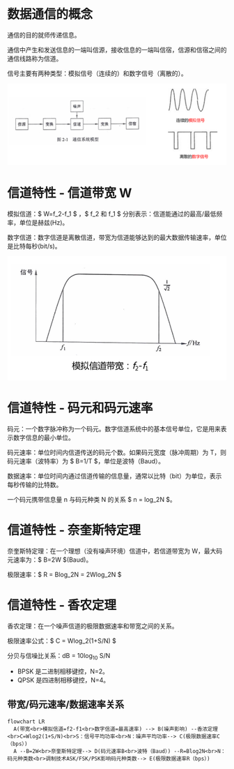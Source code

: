 # 数据通信的概念

通信的目的就师传递信息。

通信中产生和发送信息的一端叫信源，接收信息的一端叫信宿，信源和信宿之间的通信线路称为信道。

信号主要有两种类型：模拟信号（连续的）和数字信号（离散的）。

![通信系统模型](./images/通信系统模型.png)

# 信道特性 - 信道带宽 W

模拟信道：$ W=f_2-f_1 $ ，$ f_2 和 f_1 $ 分别表示：信道能通过的最高/最低频率，单位是赫兹(Hz)。

数字信道：数字信道是离散信道，带宽为信道能够达到的最大数据传输速率，单位是比特每秒(bit/s)。

![模拟信道带宽](./images/模拟信道带宽.png)

# 信道特性 - 码元和码元速率

码元：一个数字脉冲称为一个码元。数字信道系统中的基本信号单位，它是用来表示数字信息的最小单位。

码元速率：单位时间内信道传送的码元个数。如果码元宽度（脉冲周期）为 T，则码元速率（波特率）为 $ B=1/T $，单位是波特（Baud）。

数据速率：单位时间内通过信道传输的信息量，通常以比特（bit）为单位，表示每秒传输的比特数。

一个码元携带信息量 n 与码元种类 N 的关系 $ n = log_2N $。

# 信道特性 - 奈奎斯特定理

奈奎斯特定理：在一个理想（没有噪声环境）信道中，若信道带宽为 W，最大码元速率为：$ B=2W $(Baud)。

极限速率：$ R = Blog_2N = 2Wlog_2N $

# 信道特性 - 香农定理

香农定理：在一个噪声信道的极限数据速率和带宽之间的关系。

极限速率公式：$ C = Wlog_2(1+S/N) $

分贝与信噪比关系：dB = 10log<sub>10</sub> S/N

- BPSK 是二进制相移键控，N=2。
- QPSK 是四进制相移键控，N=4。

## 带宽/码元速率/数据速率关系

```mermaid
flowchart LR
  A(带宽<br>模拟信道=f2-f1<br>数字信道=最高速率) --> B(噪声影响) --香浓定理<br>C=Wlog2(1+S/N)<br>S：信号平均功率<br>N：噪声平均功率--> C(极限数据速率C（bps）)
  A --B=2W<br>奈奎斯特定理--> D(码元速率B<br>波特（Baud）) --R=Blog2N<br>N：码元种类数<br>调制技术ASK/FSK/PSK影响码元种类数--> E(极限数据速率R（bps）)
```
